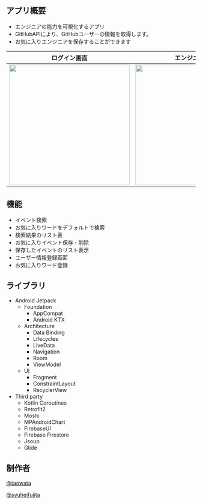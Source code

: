 ## アプリ概要
* エンジニアの能力を可視化するアプリ
* GitHubAPIにより、GitHubユーザーの情報を取得します。
* お気に入りエンジニアを保存することができます


ログイン画面 | エンジニア検索 | お気に入りエンジニアリスト | お気に入りしたエンジニアの詳細画面 
---- | ---- | ----  | ---- 
<img src="https://user-images.githubusercontent.com/47232163/91534054-e0b50480-e94b-11ea-9258-9a48b948011b.png" width="320"/>   | <img src="https://user-images.githubusercontent.com/47232163/91534054-e0b50480-e94b-11ea-9258-9a48b948011b.png" width="320"/>   | <img src="https://user-images.githubusercontent.com/47232163/91534051-e01c6e00-e94b-11ea-846d-526a2eb50e8f.png" width="320"/>  | <img src="https://user-images.githubusercontent.com/57245344/91711359-be77ec80-ebc0-11ea-8170-bf208d915735.png" width="320"/>

## 機能

* イベント検索
* お気に入りワードをデフォルトで検索
* 検索結果のリスト表
* お気に入りイベント保存・削除
*  保存したイベントのリスト表示
* ユーザー情報登録画面
* お気に入りワード登録

## ライブラリ
* Android Jetpack
  * Foundation
    * AppCompat
    * Android KTX
  * Architecture
    * Data Binding
    * Lifecycles
    * LiveData
    * Navigation
    * Room
    * ViewModel
  * UI
    * Fragment
    * ConstraintLayout
    * RecyclerView
* Third party
  * Kotlin Coroutines
  * Retrofit2
  * Moshi
  * MPAndroidChart
  * FirebaseUI
  * Firebase Firestore
  * Jsoup
  * Glide

## 制作者

[@taowata](https://github.com/taowata)

[@syuheifujita](syuheifujita)
